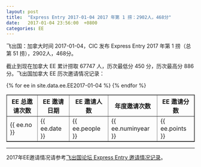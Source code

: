 ```yaml
---
layout: post
title:  "Express Entry 2017-01-04 2017 年第 1 捞：2902人，468分"
date:   2017-01-04 23:56:00  +0800
categories: EE
---
```


飞出国：加拿大时间 2017-01-04，CIC 发布 Express Entry 2017 年第 1 捞（总第 51 捞），2902人，468分。

截止到现在加拿大 EE 累计捞取 67747 人，历次最低分 450 分，历次最高分 886分。飞出国加拿大 EE 历次邀请情况记录：

<table border = "1" cellpadding="1" cellspacing="0">
  <tr>
    <th>EE 总邀请次数</th>
    <th>EE 邀请日期</th>
    <th>EE 邀请人数</th>
    <th>年度邀请次数</th>
    <th>EE 邀请分数</th>
  </tr>
{% for ee in site.data.ee.EE2017-01-04 %}
<tr>
<td> {{ ee.no }} </td>
<td> {{ ee.date }} </td>
<td> {{ ee.people }} </td>
<td> {{ ee.numinyear }} </td>
<td> {{ ee.points }} </td>
</tr>
{% endfor %}
</table>

------

2017年EE邀请情况请参考<a href="http://bbs.fcgvisa.com/t/2017-express-entry-ita-ee/20819" target="_blank">飞出国论坛 Express Entry 邀请情况记录</a>。